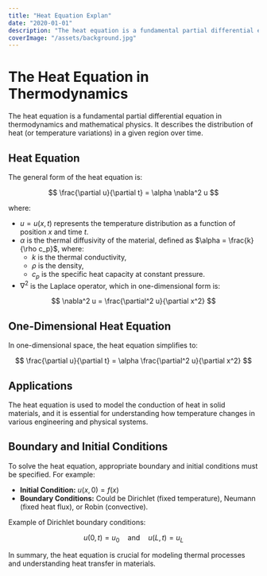 ```yaml
---
title: "Heat Equation Explan"
date: "2020-01-01"
description: "The heat equation is a fundamental partial differential equation in thermodynamics and mathematical physics. It describes the distribution of heat (or temperature variations) in a given region over time."
coverImage: "/assets/background.jpg"
---
```


# The Heat Equation in Thermodynamics

The heat equation is a fundamental partial differential equation in thermodynamics and mathematical physics. It describes the distribution of heat (or temperature variations) in a given region over time.

## Heat Equation

The general form of the heat equation is:

$$
\frac{\partial u}{\partial t} = \alpha \nabla^2 u
$$

where:

- $u = u(x,t)$ represents the temperature distribution as a function of position $x$ and time $t$.
- $\alpha$ is the thermal diffusivity of the material, defined as $\alpha = \frac{k}{\rho c_p}$, where:
  - $k$ is the thermal conductivity,
  - $\rho$ is the density,
  - $c_p$ is the specific heat capacity at constant pressure.
- $\nabla^2$ is the Laplace operator, which in one-dimensional form is:

$$
\nabla^2 u = \frac{\partial^2 u}{\partial x^2}
$$

## One-Dimensional Heat Equation

In one-dimensional space, the heat equation simplifies to:

$$
\frac{\partial u}{\partial t} = \alpha \frac{\partial^2 u}{\partial x^2}
$$

## Applications

The heat equation is used to model the conduction of heat in solid materials, and it is essential for understanding how temperature changes in various engineering and physical systems.

## Boundary and Initial Conditions

To solve the heat equation, appropriate boundary and initial conditions must be specified. For example:

- **Initial Condition:** $u(x,0) = f(x)$
- **Boundary Conditions:** Could be Dirichlet (fixed temperature), Neumann (fixed heat flux), or Robin (convective).

Example of Dirichlet boundary conditions:

$$
u(0,t) = u_0 \quad \text{and} \quad u(L,t) = u_L
$$

In summary, the heat equation is crucial for modeling thermal processes and understanding heat transfer in materials.
